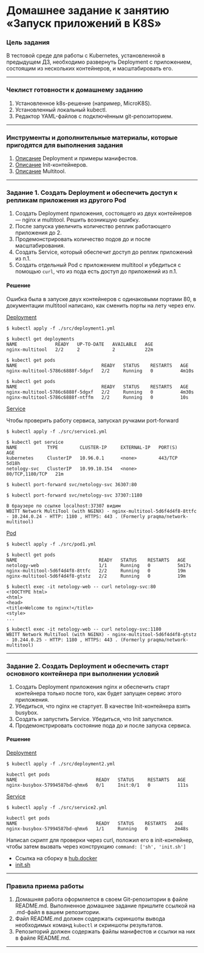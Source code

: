 # Домашнее задание к занятию «Запуск приложений в K8S»

### Цель задания

В тестовой среде для работы с Kubernetes, установленной в предыдущем ДЗ, необходимо развернуть Deployment с приложением, состоящим из нескольких контейнеров, и масштабировать его.

------

### Чеклист готовности к домашнему заданию

1. Установленное k8s-решение (например, MicroK8S).
2. Установленный локальный kubectl.
3. Редактор YAML-файлов с подключённым git-репозиторием.

------

### Инструменты и дополнительные материалы, которые пригодятся для выполнения задания

1. [Описание](https://kubernetes.io/docs/concepts/workloads/controllers/deployment/) Deployment и примеры манифестов.
2. [Описание](https://kubernetes.io/docs/concepts/workloads/pods/init-containers/) Init-контейнеров.
3. [Описание](https://github.com/wbitt/Network-MultiTool) Multitool.

------

### Задание 1. Создать Deployment и обеспечить доступ к репликам приложения из другого Pod

1. Создать Deployment приложения, состоящего из двух контейнеров — nginx и multitool. Решить возникшую ошибку.
2. После запуска увеличить количество реплик работающего приложения до 2.
3. Продемонстрировать количество подов до и после масштабирования.
4. Создать Service, который обеспечит доступ до реплик приложений из п.1.
5. Создать отдельный Pod с приложением multitool и убедиться с помощью `curl`, что из пода есть доступ до приложений из п.1.

#### Решение
Ошибка была в запуске двух контейнеров с одинаковыми портами 80, в документации multitool написано, как сменить порты на лету через env.

[Deployment](src/deployment1.yml)

```
$ kubectl apply -f ./src/deployment1.yml

$ kubectl get deployments
NAME              READY   UP-TO-DATE   AVAILABLE   AGE
nginx-multitool   2/2     2            2           22m

$ kubectl get pods
NAME                               READY   STATUS    RESTARTS   AGE
nginx-multitool-5786c6888f-5dgxf   2/2     Running   0          4m10s

$ kubectl get pods
NAME                               READY   STATUS    RESTARTS   AGE
nginx-multitool-5786c6888f-5dgxf   2/2     Running   0          4m30s
nginx-multitool-5786c6888f-ntffm   2/2     Running   0          10s
```

[Service](src/service1.yml)

Чтобы проверить работу сервиса, запускал ручками port-forward
```
$ kubectl apply -f ./src/service1.yml

$ kubectl get service
NAME           TYPE        CLUSTER-IP     EXTERNAL-IP   PORT(S)           AGE
kubernetes     ClusterIP   10.96.0.1      <none>        443/TCP           5d18h
netology-svc   ClusterIP   10.99.10.154   <none>        80/TCP,1180/TCP   21m

$ kubectl port-forward svc/netology-svc 36307:80

$ kubectl port-forward svc/netology-svc 37307:1180

В браузере по ссылке localhost:37307 видим
WBITT Network MultiTool (with NGINX) - nginx-multitool-5d6f4d4f8-8ttfc - 10.244.0.24 - HTTP: 1180 , HTTPS: 443 . (Formerly praqma/network-multitool)

```

[Pod](src/pod1.yml)

```
$ kubectl apply -f ./src/pod1.yml

$ kubectl get pods
NAME                              READY   STATUS    RESTARTS   AGE
netology-web                      1/1     Running   0          5m17s
nginx-multitool-5d6f4d4f8-8ttfc   2/2     Running   0          19m
nginx-multitool-5d6f4d4f8-gtstz   2/2     Running   0          19m

$ kubectl exec -it netology-web -- curl netology-svc:80
<!DOCTYPE html>
<html>
<head>
<title>Welcome to nginx!</title>
<style>
...

$ kubectl exec -it netology-web -- curl netology-svc:1180
WBITT Network MultiTool (with NGINX) - nginx-multitool-5d6f4d4f8-gtstz - 10.244.0.25 - HTTP: 1180 , HTTPS: 443 . (Formerly praqma/network-multitool)
```

------

### Задание 2. Создать Deployment и обеспечить старт основного контейнера при выполнении условий

1. Создать Deployment приложения nginx и обеспечить старт контейнера только после того, как будет запущен сервис этого приложения.
2. Убедиться, что nginx не стартует. В качестве Init-контейнера взять busybox.
3. Создать и запустить Service. Убедиться, что Init запустился.
4. Продемонстрировать состояние пода до и после запуска сервиса.


#### Решение

[Deployment](src/deployment2.yml)

```
$ kubectl apply -f ./src/deployment2.yml

kubectl get pods
NAME                             READY   STATUS     RESTARTS   AGE
nginx-busybox-57994587bd-qhmx6   0/1     Init:0/1   0          111s
```

[Service](src/service2.yml)

```
$ kubectl apply -f ./src/service2.yml

kubectl get pods
NAME                             READY   STATUS    RESTARTS   AGE
nginx-busybox-57994587bd-qhmx6   1/1     Running   0          2m48s
```

Написал скрипт для проверки через curl, положил его в init-контейнер, чтобы затем вызвать через конструкцию `command: ['sh', 'init.sh']`
- Ссылка на сборку в [hub.docker](https://hub.docker.com/layers/hitenok/busybox_netology/0.0.1/images/sha256-a4e3e33a44b6f0052525586c583a96968974a61f758d6e4a6af0f19fa1fe431f?context=repo)
- [init.sh](docker/busybox/init.sh)

------

### Правила приема работы

1. Домашняя работа оформляется в своем Git-репозитории в файле README.md. Выполненное домашнее задание пришлите ссылкой на .md-файл в вашем репозитории.
2. Файл README.md должен содержать скриншоты вывода необходимых команд `kubectl` и скриншоты результатов.
3. Репозиторий должен содержать файлы манифестов и ссылки на них в файле README.md.

------
